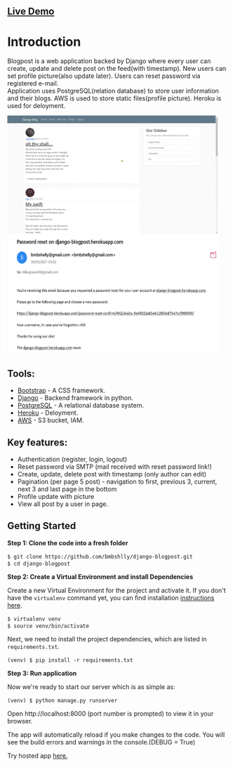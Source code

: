 ## [Live Demo](https://django-blogpost.herokuapp.com)

# Introduction

Blogpost is a web application backed by Django where every user can create, update and delete post on the feed(with timestamp). New users can set profile picture(also update later). Users can reset password via registered e-mail.  
Application uses PostgreSQL(relation database) to store user information and their blogs. AWS is used to store static files(profile picture). Heroku is used for deloyment.

[<img src="https://github.com/bmbshlly/django-blogpost/blob/main/giphy.gif" width="480" height="270">](https://django-blogpost.herokuapp.com)
<img src="https://github.com/bmbshlly/django-blogpost/blob/main/reset_pass.png" width="480" height="270">

## Tools:
- [Bootstrap](https://getbootstrap.com) - A CSS framework.
- [Django](https://www.djangoproject.com) - Backend framework in python.
- [PostgreSQL](https://www.postgresql.org) - A relational database system.
- [Heroku](https://www.heroku.com) - Deloyment.
- [AWS](https://aws.amazon.com) - S3 bucket, IAM.

## Key features:
- Authentication (register, login, logout)
- Reset password via SMTP (mail received with reset password link!)
- Create, update, delete post with timestamp (only author can edit)
- Pagination (per page 5 post) - navigation to first, previous 3, current, next 3 and last page in the bottom
- Profile update with picture
- View all post by a user in page.



## Getting Started

**Step 1: Clone the code into a fresh folder**

```
$ git clone https://github.com/bmbshlly/django-blogpost.git
$ cd django-blogpost
```

**Step 2: Create a Virtual Environment and install Dependencies**

Create a new Virtual Environment for the project and activate it. If you don't have the `virtualenv` command yet, you can find installation [instructions here](https://virtualenv.readthedocs.io/en/latest/).

```
$ virtualenv venv
$ source venv/bin/activate
```

Next, we need to install the project dependencies, which are listed in `requirements.txt`.

```
(venv) $ pip install -r requirements.txt
```

**Step 3: Run application**

Now we're ready to start our server which is as simple as:

```
(venv) $ python manage.py runserver
```

Open http://localhost:8000 (port number is prompted) to view it in your browser.

The app will automatically reload if you make changes to the code.
You will see the build errors and warnings in the console.(DEBUG = True)

Try hosted app [here.](https://django-blogpost.herokuapp.com)

